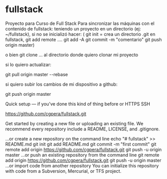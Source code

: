 # fullstack
Proyecto para Curso de Full Stack
Para sincronizar las máquinas con el contenido de fullstack:
teniendo un proyecto en un directorio (ej: ~/fullstack), si no se inicializó hacer:
( git init = crea un directorio .git en fullstack,
  git add remote ....
  git add -A
  git commit -m "comentario"
  git push origin master)
  
  o bien git clone ... al directorio donde quiero clonar mi proyecto
  
  si lo quiero actualizar:
  
  git pull origin master --rebase
  
  si quiero subir los cambios de mi dispositivo a github:
  
  git push origin master

Quick setup — if you’ve done this kind of thing before or HTTPS SSH

https://github.com/cgpera/fullstack.git

Get started by creating a new file or uploading an existing file. We recommend every repository include a README, LICENSE, and .gitignore.

…or create a new repository on the command line
echo "# fullstack" >> README.md
git init
git add README.md
git commit -m "first commit"
git remote add origin https://github.com/cgpera/fullstack.git
git push -u origin master
…or push an existing repository from the command line
git remote add origin https://github.com/cgpera/fullstack.git
git push -u origin master
…or import code from another repository
You can initialize this repository with code from a Subversion, Mercurial, or TFS project.
